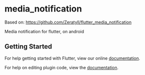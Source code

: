 # media_notification

Based on: https://github.com/Zeratyll/flutter_media_notification

Media notification for flutter, on android

## Getting Started

For help getting started with Flutter, view our online
[documentation](https://flutter.io/).

For help on editing plugin code, view the [documentation](https://flutter.io/platform-plugins/#edit-code).
